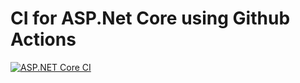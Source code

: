 # CI for ASP.Net Core using Github Actions
[![ASP.NET Core CI](https://github.com/Milind452/dotnet-unit-testing/actions/workflows/dotnet.yml/badge.svg)](https://github.com/Milind452/dotnet-unit-testing/actions/workflows/dotnet.yml)
